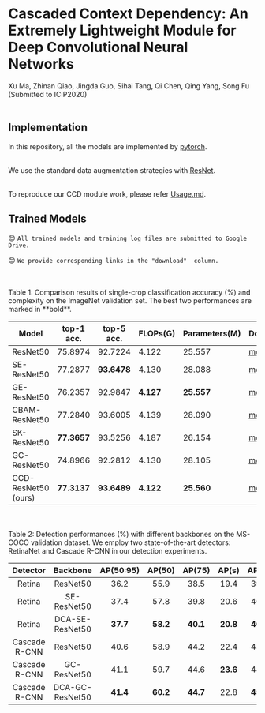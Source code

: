 # Cascaded Context Dependency: An Extremely Lightweight Module for Deep Convolutional Neural Networks
Xu Ma, Zhinan Qiao, Jingda Guo, Sihai Tang, Qi Chen, Qing Yang, Song Fu<br>
(Submitted to ICIP2020)
<br><br>


## Implementation
In this repository, all the models are implemented by [pytorch](https://pytorch.org/).<br><br>

We use the standard data augmentation strategies with [ResNet](https://github.com/pytorch/examples/blob/master/imagenet/main.py).<br><br>

To reproduce our CCD module work, please refer [Usage.md](Usage.md).

## Trained Models

:blush: `All trained models and training log files are submitted to Google Drive.`

:blush: `We provide corresponding links in the "download"  column.`

<br>
<br>
Table 1:  Comparison results of single-crop classification accuracy (%) and complexity on the ImageNet validation set.  The best two performances are marked in **bold**.

| Model | top-1 acc. |top-5 acc. |FLOPs(G)|Parameters(M)|Download|
| --- | --- |--- |--- |--- |---|
| ResNet50 | 75.8974 |92.7224|4.122|25.557|<a href="https://drive.google.com/open?id=1DMHhk99fG8rNZjE2wPh8VWZ5qIBOaYOf">model</a> <a href="https://drive.google.com/open?id=1KOM5BzyxQLZl2Aa5KIVOh6HmE7eQvsKa">log</a>|
| SE-ResNet50 |77.2877  |**93.6478**|4.130|28.088|<a href="https://drive.google.com/open?id=1lOXZv0IskrLLbm_z7JqonR6KaQ7lRpKP">model</a> <a href="https://drive.google.com/open?id=1gl43ufL2Pvum-dZy8B4yAnnV3bl1BSi2">log</a>|
| GE-ResNet50 |76.2357  |92.9847|**4.127**|**25.557**|<a href="https://drive.google.com/open?id=1N-UVJhZDkoHnxzhE0p_VRsCgGDExi0iA">model</a> <a href="https://drive.google.com/open?id=1KcPMHcDfcgu87TAHqy3ovNN29pIZdkPi">log</a> |
| CBAM-ResNet50 | 77.2840 |93.6005|4.139|28.090|<a href="https://drive.google.com/open?id=1brCXiQ0LNbqVejQMrY0eVmcwZSGhYFN3">model</a> <a href="https://drive.google.com/open?id=1MVBSKLSu9lyxNKrxH4WoA4fHsE86y45K">log</a> |
| SK-ResNet50 | **77.3657** |93.5256|4.187|26.154|<a href="https://drive.google.com/open?id=1jwQ-us0G0LSesHGZwmDgjL1W5O7Ekyu6">model</a> <a href="https://drive.google.com/open?id=1DGMM9c1Vfo_YniYTUeL-jfAmsQuwhJYX">log</a> |
| GC-ResNet50 |74.8966  |92.2812|4.130|28.105|<a href="https://drive.google.com/open?id=1GGe9UzVFjMpoRkQVf3td5BrLeb1ZfwVM">model</a> <a href="https://drive.google.com/open?id=1iE8m0MgK8Ek7ui5UxF8s0w8tZ8XG8dyN">log</a> |
| CCD-ResNet50 (ours) | **77.3137** |**93.6489**|**4.122**|**25.560**|<a href="https://drive.google.com/open?id=1mHqmrkrWudCk-3DCXL8XWbIjBznOjDLh">model</a>  <a href="https://drive.google.com/open?id=1ZLNEEXAdCUrILmkjZMG_-nYjKYGhS8De">log</a> |




<br>
<br>
Table 2: Detection performances (%) with different backbones on the MS-COCO validation dataset. We employ two state-of-the-art detectors: RetinaNet and Cascade R-CNN  in our detection experiments.

| Detector | Backbone | AP(50:95) | AP(50) | AP(75) | AP(s)|AP(m)|AP(l)|Download
|:-:|:-:|:-:|:-:|:-:|:-:|:-:|:-:|:-:|
|Retina|ResNet50|36.2|55.9|38.5|19.4|39.8|48.3|[model](https://drive.google.com/open?id=1imZvUrwg6Vy6TFRLAsL62FsF-DyizZXR) [log](https://drive.google.com/open?id=14rRmHai_9ghL5oC-1DTTiLrt4w_HY0Yl)
|Retina|SE-ResNet50|37.4|57.8|39.8|20.6|40.8|50.3|[model](https://drive.google.com/open?id=1ivzPfC_JhpO7DPs6vzlHGxkZBf2sC60p) [log](https://drive.google.com/open?id=1mKctgPjf9QbEXTeSm_-J_kqeiVNGuMT7)
|Retina|DCA-SE-ResNet50|**37.7**|**58.2**|**40.1**|**20.8**|**40.9**|**50.4**|[model](https://drive.google.com/open?id=18RMzZOCWlALy1_H_Fzgwt9mAxWSU7TYj) [log](https://drive.google.com/open?id=14Sd5OQ4P8okI-Z63avm09HaA4NNQfTxs)
Cascade R-CNN|ResNet50|40.6|58.9|44.2|22.4|43.7|**54.7**|[model](https://drive.google.com/open?id=1jGUT2KsFggLSJMkH0cgJUJV_p_cSM-7f) [log](https://drive.google.com/open?id=13g-4XlMlySVUJyrvWeU5FVCA--cojaCk)
Cascade R-CNN|GC-ResNet50|41.1|59.7|44.6|**23.6**|44.1|54.3|[model](https://drive.google.com/open?id=19cv3TReITDMJuvmAleGzzt3H39iq3pYl) [log](https://drive.google.com/open?id=1uCcKukd4HKtxIc1uUfKydd-_NIPnj9_i)
Cascade R-CNN|DCA-GC-ResNet50|**41.4**|**60.2**|**44.7**|22.8|**45.0**|54.2|[model](https://drive.google.com/open?id=1JRmfIg-8Ia0GdMripIHZUVwwPM1hDu6F) [log](https://drive.google.com/open?id=1bbM9Fq2MhrmClcZ-EncniI4nqcGuLEPF)
